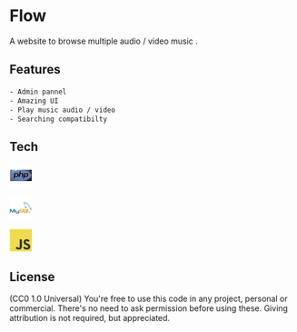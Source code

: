 # Flow

A website to browse multiple audio / video music .

## Features
    - Admin pannel
    - Amazing UI
    - Play music audio / video
    - Searching compatibilty


## Tech
 
<p align="left">
<a href="https://www.php.net" target="_blank" rel="noreferrer"> 
<img src="https://raw.githubusercontent.com/devicons/devicon/master/icons/php/php-original.svg" alt="php" width="40" height="40"/> </a> 
</p>

<p align="left">
<a href="https://www.mysql.com/" target="_blank" rel="noreferrer">
<img src="https://raw.githubusercontent.com/devicons/devicon/master/icons/mysql/mysql-original-wordmark.svg" alt="mysql" width="40" height="40"/></a>
</p>


<p align="left">
<a href="https://developer.mozilla.org/en-US/docs/Web/JavaScript" target="_blank" rel="noreferrer"> <img src="https://raw.githubusercontent.com/devicons/devicon/master/icons/javascript/javascript-original.svg" alt="javascript" width="40" height="40"/> </a>
</p>


## License
(CC0 1.0 Universal) You're free to use this code in any project, personal or commercial. There's no need to ask permission before using these. Giving attribution is not required, but appreciated.

  

